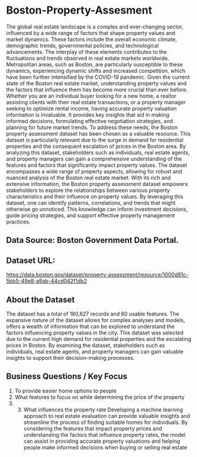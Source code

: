 # Boston-Property-Assesment

The global real estate landscape is a complex and ever-changing sector, influenced by a wide range of factors that shape property values and market dynamics. These factors include the overall economic climate, demographic trends, governmental policies, and technological advancements. The interplay of these elements contributes to the fluctuations and trends observed in real estate markets worldwide. Metropolitan areas, such as Boston, are particularly susceptible to these dynamics, experiencing dynamic shifts and increased competition, which have been further intensified by the COVID-19 pandemic.
Given the current state of the Boston real estate market, understanding property values and the factors that influence them has become more crucial than ever before. Whether you are an individual buyer looking for a new home, a realtor assisting clients with their real estate transactions, or a property manager seeking to optimize rental income, having accurate property valuation information is invaluable. It provides key insights that aid in making informed decisions, formulating effective negotiation strategies, and planning for future market trends.
To address these needs, the Boston property assessment dataset has been chosen as a valuable resource. This dataset is particularly relevant due to the surge in demand for residential properties and the consequent escalation of prices in the Boston area. By analyzing this dataset, stakeholders such as individuals, real estate agents, and property managers can gain a comprehensive understanding of the features and factors that significantly impact property values. The dataset encompasses a wide range of property aspects, allowing for robust and nuanced analysis of the Boston real estate market.
With its rich and extensive information, the Boston property assessment dataset empowers stakeholders to explore the relationships between various property characteristics and their influence on property values. By leveraging this dataset, one can identify patterns, correlations, and trends that might otherwise go unnoticed. This knowledge can inform investment decisions, guide pricing strategies, and support effective property management practices.

## Data Source: Boston Government Data Portal.

## Dataset URL: 
https://data.boston.gov/dataset/property-assessment/resource/1000d81c-5bb5-49e8-a9ab-44cd042f1db2

## About the Dataset
The dataset has a total of 180,627 records and 60 usable features. The expansive nature of the dataset allows for complex analyses and models, offers a wealth of information that can be explored to understand the factors influencing property values in the city. This dataset was selected due to the current high demand for residential properties and the escalating prices in Boston. By examining the dataset, stakeholders such as individuals, real estate agents, and property managers can gain valuable insights to support their decision-making processes.


## Business Questions / Key Focus
1. To provide easier home options to people
2. What features to focus on while determining the price of the property
3. 3. What influences the property rate
Developing a machine learning approach to real estate evaluation can provide valuable insights and streamline the process of finding suitable homes for individuals. By considering the features that impact property prices and understanding the factors that influence property rates, the model can assist in providing accurate property valuations and helping people make informed decisions when buying or selling real estate
